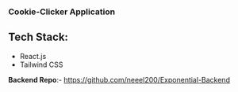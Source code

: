 ### Cookie-Clicker Application

## Tech Stack:

- React.js
- Tailwind CSS

**Backend Repo**:- https://github.com/neeel200/Exponential-Backend
  
